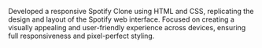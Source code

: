 Developed a responsive Spotify Clone using HTML and CSS, replicating the
design and layout of the Spotify web interface. Focused on creating a visually appealing
and user-friendly experience across devices, ensuring full responsiveness and pixel-perfect
styling.
